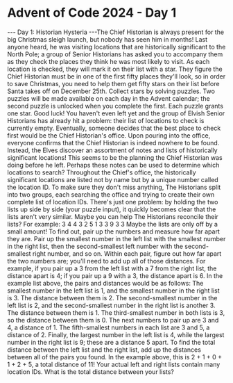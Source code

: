 # Advent of Code 2024 - Day 1

--- Day 1: Historian Hysteria ---The Chief Historian is always present for the big Christmas sleigh launch, but nobody has seen him in months! Last anyone heard, he was visiting locations that are historically significant to the North Pole; a group of Senior Historians has asked you to accompany them as they check the places they think he was most likely to visit.
As each location is checked, they will mark it on their list with a star. They figure the Chief Historian must be in one of the first fifty places they'll look, so in order to save Christmas, you need to help them get fifty stars on their list before Santa takes off on December 25th.
Collect stars by solving puzzles.  Two puzzles will be made available on each day in the Advent calendar; the second puzzle is unlocked when you complete the first.  Each puzzle grants one star. Good luck!
You haven't even left yet and the group of Elvish Senior Historians has already hit a problem: their list of locations to check is currently empty. Eventually, someone decides that the best place to check first would be the Chief Historian's office.
Upon pouring into the office, everyone confirms that the Chief Historian is indeed nowhere to be found. Instead, the Elves discover an assortment of notes and lists of historically significant locations! This seems to be the planning the Chief Historian was doing before he left. Perhaps these notes can be used to determine which locations to search?
Throughout the Chief's office, the historically significant locations are listed not by name but by a unique number called the location ID. To make sure they don't miss anything, The Historians split into two groups, each searching the office and trying to create their own complete list of location IDs.
There's just one problem: by holding the two lists up side by side (your puzzle input), it quickly becomes clear that the lists aren't very similar. Maybe you can help The Historians reconcile their lists?
For example:
3   4
4   3
2   5
1   3
3   9
3   3
Maybe the lists are only off by a small amount! To find out, pair up the numbers and measure how far apart they are. Pair up the smallest number in the left list with the smallest number in the right list, then the second-smallest left number with the second-smallest right number, and so on.
Within each pair, figure out how far apart the two numbers are; you'll need to add up all of those distances. For example, if you pair up a 3 from the left list with a 7 from the right list, the distance apart is 4; if you pair up a 9 with a 3, the distance apart is 6.
In the example list above, the pairs and distances would be as follows:
The smallest number in the left list is 1, and the smallest number in the right list is 3. The distance between them is 2.
The second-smallest number in the left list is 2, and the second-smallest number in the right list is another 3. The distance between them is 1.
The third-smallest number in both lists is 3, so the distance between them is 0.
The next numbers to pair up are 3 and 4, a distance of 1.
The fifth-smallest numbers in each list are 3 and 5, a distance of 2.
Finally, the largest number in the left list is 4, while the largest number in the right list is 9; these are a distance 5 apart.
To find the total distance between the left list and the right list, add up the distances between all of the pairs you found. In the example above, this is 2 + 1 + 0 + 1 + 2 + 5, a total distance of 11!
Your actual left and right lists contain many location IDs. What is the total distance between your lists?